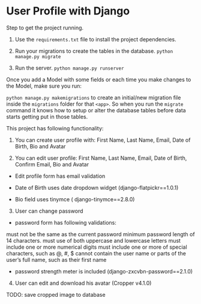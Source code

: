 # User Profile with Django

Step to get the project running.

1. Use the `requirements.txt` file to install the project dependencies.

2. Run your migrations to create the tables in the database.
   `python manage.py migrate`

3. Run the server.
   `python manage.py runserver`


Once you add a Model with some fields or each time you make changes to the Model, make sure you run:

`python manage.py makemigrations` to create an initial/new migration file inside the `migrations` folder for that `<app>`. So when you run the `migrate` command it knows how to setup or alter the database tables before data starts getting put in those tables.

This project has following functionality:

1. You can create user profile with: First Name, Last Name, Email, Date of Birth, Bio and Avatar

2. You can edit user profile: First Name, Last Name, Email, Date of Birth, Confirm Email, Bio and Avatar

- Edit profile form has email validation

- Date of Birth uses date dropdown widget (django-flatpickr==1.0.1)

- Bio field uses tinymce ( django-tinymce==2.8.0)

3. User can change password

- password form has following validations:

must not be the same as the current password minimum password length of 14 characters. must use of both uppercase and lowercase letters must include one or more numerical digits must include one or more of special characters, such as @, #, $ cannot contain the user name or parts of the user’s full name, such as their first name

- password strength meter is included (django-zxcvbn-password==2.1.0)

4. User can edit and download his avatar (Cropper v4.1.0)

TODO: save cropped image to database